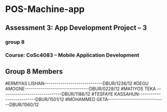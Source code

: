 # POS-Machine-app
## Assessment 3: App Development Project – 3
### group 8
### Course: CoSc4083 – Mobile Application Development

## Group 8 Members

#ERMIYAS LISHAN-----------------------------DBUR/1236/12
#DEGU AMOGNE--------------------------------DBUR/0228/12
#MATIYOS TEKA ------------------------------DBUR/1186/12
#TESFAYE KASSAHUN--------------------------DBUR/1501/12
#MOHAMMED GETA-----------------------------DBUR/1560/12 
